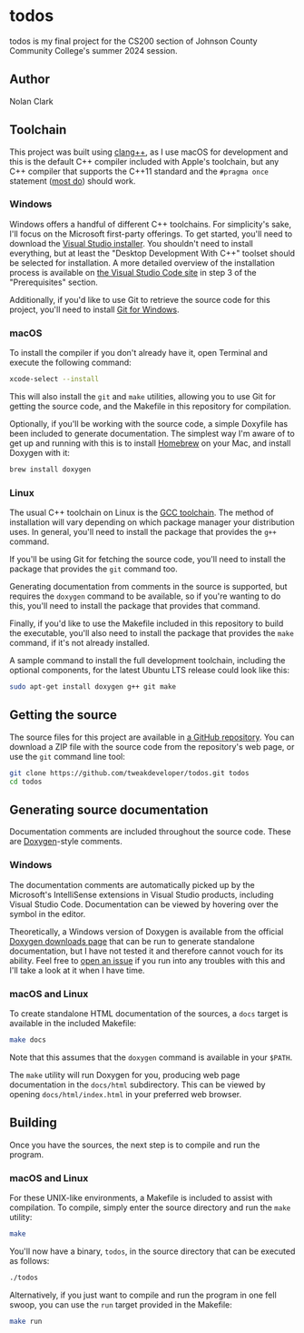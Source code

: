# todos

todos is my final project for the CS200 section of Johnson County Community
College's summer 2024 session.

## Author

Nolan Clark

## Toolchain

This project was built using [clang++](https://clang.llvm.org), as I use macOS
for development and this is the default C++ compiler included with Apple's
toolchain, but any C++ compiler that supports the C++11 standard and the
`#pragma once` statement ([most do](https://en.wikipedia.org/wiki/Pragma_once))
should work.

### Windows

Windows offers a handful of different C++ toolchains. For simplicity's sake,
I'll focus on the Microsoft first-party offerings. To get started, you'll need
to download the
[Visual Studio installer](https://visualstudio.microsoft.com/downloads/). You
shouldn't need to install everything, but at least the "Desktop Development
With C++" toolset should be selected for installation. A more detailed overview
of the installation process is available on
[the Visual Studio Code site](https://code.visualstudio.com/docs/cpp/config-msvc#_prerequisites)
in step 3 of the "Prerequisites" section.

Additionally, if you'd like to use Git to retrieve the source code for this
project, you'll need to install
[Git for Windows](https://git-scm.com/download/win).

### macOS

To install the compiler if you don't already have it, open Terminal and execute
the following command:

```sh
xcode-select --install
```

This will also install the `git` and `make` utilities, allowing you to use Git
for getting the source code, and the Makefile in this repository for
compilation.

Optionally, if you'll be working with the source code, a simple Doxyfile has
been included to generate documentation. The simplest way I'm aware of to get
up and running with this is to install [Homebrew](https://brew.sh) on your Mac,
and install Doxygen with it:

```sh
brew install doxygen
```

### Linux

The usual C++ toolchain on Linux is the [GCC toolchain](https://gcc.gnu.org).
The method of installation will vary depending on which package manager your
distribution uses. In general, you'll need to install the package that provides
the `g++` command.

If you'll be using Git for fetching the source code, you'll need to install the
package that provides the `git` command too.

Generating documentation from comments in the source is supported, but requires
the `doxygen` command to be available, so if you're wanting to do this, you'll
need to install the package that provides that command.

Finally, if you'd like to use the Makefile included in this repository to build
the executable, you'll also need to install the package that provides the
`make` command, if it's not already installed.

A sample command to install the full development toolchain, including the
optional components, for the latest Ubuntu LTS release could look like this:

```sh
sudo apt-get install doxygen g++ git make
```

## Getting the source

The source files for this project are available in
[a GitHub repository](https://github.com/tweakdeveloper/todos). You can
download a ZIP file with the source code from the repository's web page, or use
the `git` command line tool:

```sh
git clone https://github.com/tweakdeveloper/todos.git todos
cd todos
```

## Generating source documentation

Documentation comments are included throughout the source code. These are
[Doxygen](https://doxygen.nl)-style comments.

### Windows

The documentation comments are automatically picked up by the Microsoft's
IntelliSense extensions in Visual Studio products, including Visual Studio
Code. Documentation can be viewed by hovering over the symbol in the editor.

Theoretically, a Windows version of Doxygen is available from the official
[Doxygen downloads page](https://doxygen.nl/download.html) that can be run to
generate standalone documentation, but I have not tested it and therefore
cannot vouch for its ability. Feel free to
[open an issue](https://github.com/tweakdeveloper/todos/issues/new) if you run
into any troubles with this and I'll take a look at it when I have time.

### macOS and Linux

To create standalone HTML documentation of the sources, a `docs` target is
available in the included Makefile:

```sh
make docs
```

Note that this assumes that the `doxygen` command is available in your `$PATH`.

The `make` utility will run Doxygen for you, producing web page documentation
in the `docs/html` subdirectory. This can be viewed by opening
`docs/html/index.html` in your preferred web browser.

## Building

Once you have the sources, the next step is to compile and run the program.

### macOS and Linux

For these UNIX-like environments, a Makefile is included to assist with
compilation. To compile, simply enter the source directory and run the `make`
utility:

```sh
make
```

You'll now have a binary, `todos`, in the source directory that can be executed
as follows:

```sh
./todos
```

Alternatively, if you just want to compile and run the program in one fell
swoop, you can use the `run` target provided in the Makefile:

```sh
make run
```
